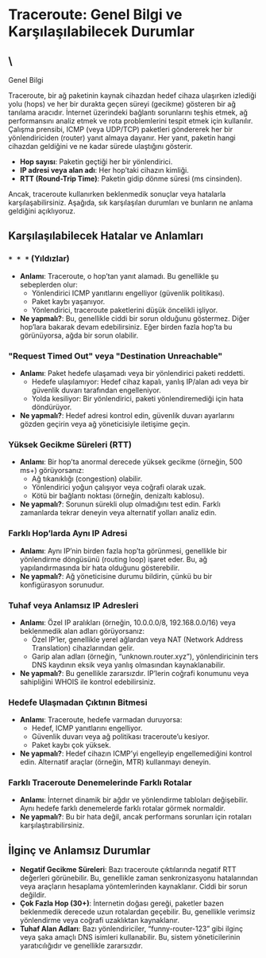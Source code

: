 # Traceroute: Genel Bilgi ve Karşılaşılabilecek Durumlar

## \
Genel Bilgi

Traceroute, bir ağ paketinin kaynak cihazdan hedef cihaza ulaşırken izlediği yolu (hops) ve her bir durakta geçen süreyi (gecikme) gösteren bir ağ tanılama aracıdır. İnternet üzerindeki bağlantı sorunlarını teşhis etmek, ağ performansını analiz etmek ve rota problemlerini tespit etmek için kullanılır. Çalışma prensibi, ICMP (veya UDP/TCP) paketleri göndererek her bir yönlendiriciden (router) yanıt almaya dayanır. Her yanıt, paketin hangi cihazdan geldiğini ve ne kadar sürede ulaştığını gösterir.

- **Hop sayısı**: Paketin geçtiği her bir yönlendirici.
- **IP adresi veya alan adı**: Her hop’taki cihazın kimliği.
- **RTT (Round-Trip Time)**: Paketin gidip dönme süresi (ms cinsinden).

Ancak, traceroute kullanırken beklenmedik sonuçlar veya hatalarla karşılaşabilirsiniz. Aşağıda, sık karşılaşılan durumları ve bunların ne anlama geldiğini açıklıyoruz.

## Karşılaşılabilecek Hatalar ve Anlamları

### `* * *` (Yıldızlar)

- **Anlamı**: Traceroute, o hop’tan yanıt alamadı. Bu genellikle şu sebeplerden olur:
  - Yönlendirici ICMP yanıtlarını engelliyor (güvenlik politikası).
  - Paket kaybı yaşanıyor.
  - Yönlendirici, traceroute paketlerini düşük öncelikli işliyor.
- **Ne yapmalı?**: Bu, genellikle ciddi bir sorun olduğunu göstermez. Diğer hop’lara bakarak devam edebilirsiniz. Eğer birden fazla hop’ta bu görünüyorsa, ağda bir sorun olabilir.

### "Request Timed Out" veya "Destination Unreachable"

- **Anlamı**: Paket hedefe ulaşamadı veya bir yönlendirici paketi reddetti.
  - Hedefe ulaşılamıyor: Hedef cihaz kapalı, yanlış IP/alan adı veya bir güvenlik duvarı tarafından engelleniyor.
  - Yolda kesiliyor: Bir yönlendirici, paketi yönlendiremediği için hata döndürüyor.
- **Ne yapmalı?**: Hedef adresi kontrol edin, güvenlik duvarı ayarlarını gözden geçirin veya ağ yöneticisiyle iletişime geçin.

### Yüksek Gecikme Süreleri (RTT)

- **Anlamı**: Bir hop’ta anormal derecede yüksek gecikme (örneğin, 500 ms+) görüyorsanız:
  - Ağ tıkanıklığı (congestion) olabilir.
  - Yönlendirici yoğun çalışıyor veya coğrafi olarak uzak.
  - Kötü bir bağlantı noktası (örneğin, denizaltı kablosu).
- **Ne yapmalı?**: Sorunun sürekli olup olmadığını test edin. Farklı zamanlarda tekrar deneyin veya alternatif yolları analiz edin.

### Farklı Hop’larda Aynı IP Adresi

- **Anlamı**: Aynı IP’nin birden fazla hop’ta görünmesi, genellikle bir yönlendirme döngüsünü (routing loop) işaret eder. Bu, ağ yapılandırmasında bir hata olduğunu gösterebilir.
- **Ne yapmalı?**: Ağ yöneticisine durumu bildirin, çünkü bu bir konfigürasyon sorunudur.

### Tuhaf veya Anlamsız IP Adresleri

- **Anlamı**: Özel IP aralıkları (örneğin, 10.0.0.0/8, 192.168.0.0/16) veya beklenmedik alan adları görüyorsanız:
  - Özel IP’ler, genellikle yerel ağlardan veya NAT (Network Address Translation) cihazlarından gelir.
  - Garip alan adları (örneğin, “unknown.router.xyz”), yönlendiricinin ters DNS kaydının eksik veya yanlış olmasından kaynaklanabilir.
- **Ne yapmalı?**: Bu genellikle zararsızdır. IP’lerin coğrafi konumunu veya sahipliğini WHOIS ile kontrol edebilirsiniz.

### Hedefe Ulaşmadan Çıktının Bitmesi

- **Anlamı**: Traceroute, hedefe varmadan duruyorsa:
  - Hedef, ICMP yanıtlarını engelliyor.
  - Güvenlik duvarı veya ağ politikası traceroute’u kesiyor.
  - Paket kaybı çok yüksek.
- **Ne yapmalı?**: Hedef cihazın ICMP’yi engelleyip engellemediğini kontrol edin. Alternatif araçlar (örneğin, MTR) kullanmayı deneyin.

### Farklı Traceroute Denemelerinde Farklı Rotalar

- **Anlamı**: İnternet dinamik bir ağdır ve yönlendirme tabloları değişebilir. Aynı hedefe farklı denemelerde farklı rotalar görmek normaldir.
- **Ne yapmalı?**: Bu bir hata değil, ancak performans sorunları için rotaları karşılaştırabilirsiniz.

## İlginç ve Anlamsız Durumlar

- **Negatif Gecikme Süreleri**: Bazı traceroute çıktılarında negatif RTT değerleri görünebilir. Bu, genellikle zaman senkronizasyonu hatalarından veya araçların hesaplama yöntemlerinden kaynaklanır. Ciddi bir sorun değildir.
- **Çok Fazla Hop (30+)**: İnternetin doğası gereği, paketler bazen beklenmedik derecede uzun rotalardan geçebilir. Bu, genellikle verimsiz yönlendirme veya coğrafi uzaklıktan kaynaklanır.
- **Tuhaf Alan Adları**: Bazı yönlendiriciler, “funny-router-123” gibi ilginç veya şaka amaçlı DNS isimleri kullanabilir. Bu, sistem yöneticilerinin yaratıcılığıdır ve genellikle zararsızdır.